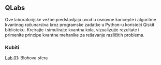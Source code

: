 ## QLabs
Ove laboratorijske vežbe predstavljaju uvod u osnovne koncepte i algoritme kvantnog računarstva kroz programske zadatke u Python-u koristeći Qiskit biblioteku. Kreirajte i simulirajte kvantna kola, vizualizujte rezultate i primenite principe kvantne mehanike za rešavanje različitih problema.

### Kubiti
[Lab 01](Lab%2001%20-%20Bloch%20Sphere.ipynb): Blohova sfera<br>
